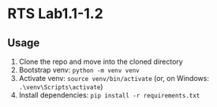 # RTS Lab1.1-1.2

## Usage

1. Clone the repo and move into the cloned directory
2. Bootstrap venv: `python -m venv venv`
3. Activate venv: `source venv/bin/activate` (or, on Windows: `.\venv\Scripts\activate`)
4. Install dependencies: `pip install -r requirements.txt`
